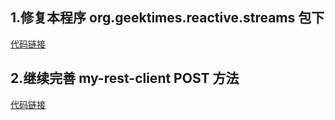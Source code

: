 ## 1.修复本程序 org.geektimes.reactive.streams 包下
[代码链接](https://github.com/xbtshady/XmgHomework/blob/main/no5/user-platform/my-reactive-messaging/src/test/java/org/geektimes/reactive/streams/DefaultPublisher.java
)

## 2.继续完善 my-rest-client POST 方法

[代码链接](https://github.com/xbtshady/XmgHomework/blob/main/no5/user-platform/my-rest-client/src/test/java/org/geektimes/rest/demo/RestClientPostDemo.java)